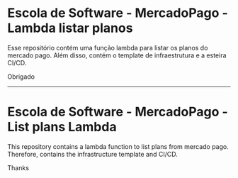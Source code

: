 # Escola de Software - MercadoPago - Lambda listar planos

Esse repositório contém uma função lambda para listar os planos do mercado pago. Além disso, contém o template de infraestrutura e a esteira CI/CD.

Obrigado

<hr/>

# Escola de Software - MercadoPago - List plans Lambda

This repository contains a lambda function to list plans from mercado pago. Therefore, contains the infrastructure template  and CI/CD.

Thanks
